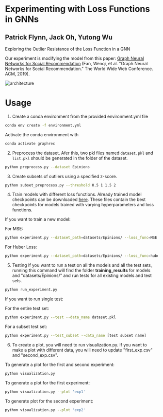 # Experimenting with Loss Functions in GNNs
## Patrick Flynn, Jack Oh, Yutong Wu

Exploring the Outlier Resistance of the Loss Function in a GNN

Our experiment is modifying the model from this paper: [Graph Neural Networks for Social Recommendation](https://arxiv.org/pdf/1902.07243.pdf) (Fan, Wenqi, et al. "Graph Neural Networks for Social Recommendation." The World Wide Web Conference. ACM, 2019).

![architecture](assets/graphrec.png)

# Usage

1. Create a conda environment from the provided environment.yml file
```bash
conda env create -f environment.yml
```
   Activate the conda environment with
```bash
conda activate graphrec
```

2. Preprocess the dataset. Afer this, two pkl files named `dataset.pkl` and `list.pkl` should be generated in the folder of the dataset.
```bash
python preprocess.py --dataset Epinions
```

3. Create subsets of outliers using a specified z-score.
```bash
python subset_preprocess.py --threshold 0.5 1 1.5 2
```

4. Train models with different loss functions.
Already trained model checkpoints can be downloaded [here](https://drive.google.com/file/d/1uplhC3elHRqEZWyOZaZahj0gf9Dk8aZc/view?usp=share_link).
These files contain the best checkpoints for models trained with varying hyperparameters and loss functions.

If you want to train a new model:

For MSE:
```bash
python experiment.py --dataset_path=datasets/Epinions/ --loss_func=MSE
```

For Huber Loss:
```bash
python experiment.py --dataset_path=datasets/Epinions/ --loss_func=huber --delta={delta_value}
```


5. Testing 
If you want to run a test on all the models and all the test sets, running this command will find the folder **training_results** for models and "datasets/Epinions/" and run tests for all existing models and test sets.
```bash
python run_experiment.py
```

If you want to run single test:

For the entire test set:
```bash
python experiment.py --test --data_name dataset.pkl
```

For a subset test set:
```bash
python experiment.py --test_subset --data_name [test subset name]
```

6. To create a plot, you will need to run visualization.py. If you want to make a plot with different data, you will need to update "first_exp.csv" and "second_exp.csv".

To generate a plot for the first and second experiment:
```bash
python visualization.py
```

To generate a plot for the first experiment:
```bash
python visualization.py --plot 'exp1'
```

To generate plot for the second experiment:
```bash
python visualization.py --plot 'exp2'
```
